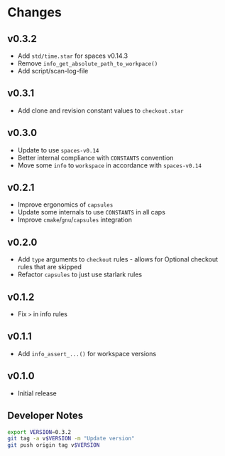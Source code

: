 # Changes

## v0.3.2

- Add `std/time.star` for spaces v0.14.3
- Remove `info_get_absolute_path_to_workpace()`
- Add script/scan-log-file

## v0.3.1

- Add clone and revision constant values to `checkout.star`

## v0.3.0

- Update to use `spaces-v0.14`
- Better internal compliance with `CONSTANTS` convention
- Move some `info` to `workspace` in accordance with `spaces-v0.14`

## v0.2.1

- Improve ergonomics of `capsules`
- Update some internals to use `CONSTANTS` in all caps
- Improve `cmake`/`gnu`/`capsules` integration

## v0.2.0

- Add `type` arguments to `checkout` rules - allows for Optional checkout rules that are skipped
- Refactor `capsules` to just use starlark rules

## v0.1.2

- Fix `>` in info rules

## v0.1.1

- Add `info_assert_...()` for workspace versions

## v0.1.0

- Initial release


## Developer Notes

```sh
export VERSION=0.3.2
git tag -a v$VERSION -m "Update version"
git push origin tag v$VERSION
```